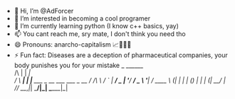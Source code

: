 - 👋 Hi, I’m @AdForcer
- 👀 I’m interested in becoming a cool programer
- 🌱 I’m currently learning python (I know c++ basics, yay)
- 📫 You cant reach me, sry mate, I don't think you need tho
- 😄 Pronouns: anarcho-capitalism 📈🤝🏴💛
- ⚡ Fun fact: Diseases are a deception of pharmaceutical companies, your body punishes you for your mistake
              _ ______                      
     /\      | |  ____|                     
    /  \   __| | |__ ___  _ __ ___ ___ _ __ 
   / /\ \ / _` |  __/ _ \| '__/ __/ _ \ '__|
  / ____ \ (_| | | | (_) | | | (_|  __/ |   
 /_/    \_\__,_|_|  \___/|_|  \___\___|_|   
                                            
                                                                    
                                                                              
